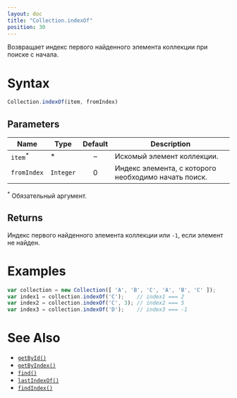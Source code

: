 ```yaml
---
layout: doc
title: "Collection.indexOf"
position: 30
---
```


Возвращает индекс первого найденного элемента коллекции при поиске с начала.

# Syntax

```js
Collection.indexOf(item, fromIndex)
```

## Parameters

|Name|Type|Default|Description|
|----|----|:-----:|-----------|
|`item`<sup>*</sup>|&#42;|–|Искомый элемент коллекции.|
|`fromIndex`|`Integer`|0|Индекс элемента, с которого необходимо начать поиск.|

<sup>*</sup> Обязательный аргумент.

## Returns

Индекс первого найденного элемента коллекции или `-1`, если элемент не найден.

# Examples

```js
var collection = new Collection([ 'A', 'B', 'C', 'A', 'B', 'C' ]);
var index1 = collection.indexOf('C');    // index1 === 2
var index2 = collection.indexOf('C', 3); // index2 === 5
var index3 = collection.indexOf('D');    // index3 === -1
```

# See Also

* [`getById()`](../Collection.getById/)
* [`getByIndex()`](../Collection.getByIndex/)
* [`find()`](../Collection.find/)
* [`lastIndexOf()`](../Collection.lastIndexOf/)
* [`findIndex()`](../Collection.findIndex/)
